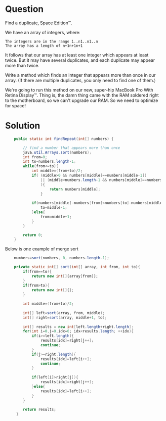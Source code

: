 # Question

Find a duplicate, Space Edition™.

We have an array of integers, where:

    The integers are in the range 1..n1..n1..n
    The array has a length of n+1n+1n+1

It follows that our array has at least one integer which appears at least twice. But it may have several duplicates, and each duplicate may appear more than twice.

Write a method which finds an integer that appears more than once in our array. (If there are multiple duplicates, you only need to find one of them.)

We're going to run this method on our new, super-hip MacBook Pro With Retina Display™. Thing is, the damn thing came with the RAM soldered right to the motherboard, so we can't upgrade our RAM. So we need to optimize for space!



# Solution
```java
    public static int findRepeat(int[] numbers) {

        // find a number that appears more than once
        java.util.Arrays.sort(numbers);
        int from=0;
        int to=numbers.length-1;
        while(from<=to){
            int middle=(from+to)/2;
            if( (middle>0 && numbers[middle]==numbers[middle-1])
                || (middle<numbers.length-1 && numbers[middle]==numbers[middle+1])
                ){
                    return numbers[middle];
                }
            
            if(numbers[middle]-numbers[from]<numbers[to]-numbers[middle]){
                to=middle-1;
            }else{
                from=middle+1;
            }
        }

        return 0;
    }
```
  
Below is one example of merge sort
```java
    numbers=sort(numbers, 0, numbers.length-1);

    private static int[] sort(int[] array, int from, int to){
        if(from==to){
            return new int[]{array[from]};
        }
        if(from>to){
            return new int[]{};
        }
        
        int middle=(from+to)/2;
        
        int[] left=sort(array, from, middle);
        int[] right=sort(array, middle+1, to);
        
        int[] results = new int[left.length+right.length];
        for(int i=0,j=0,idx=0; idx<results.length; ++idx){
            if(i>=left.length){
                results[idx]=right[j++];
                continue;
            }
            if(j>=right.length){
                results[idx]=left[i++];
                continue;
            }
            
            if(left[i]>right[j]){
                results[idx]=right[j++];
            }else{
                results[idx]=left[i++];
            }
        }
        
        return results;
     }
 ```
